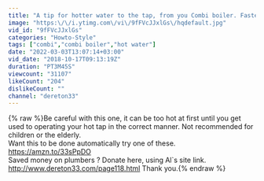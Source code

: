 ```yaml
---
title: "A tip for hotter water to the tap, from you Combi boiler. Faster delivery too."
image: "https:\/\/i.ytimg.com\/vi\/9fFVcJJxlGs\/hqdefault.jpg"
vid_id: "9fFVcJJxlGs"
categories: "Howto-Style"
tags: ["combi","combi boiler","hot water"]
date: "2022-03-03T13:07:14+03:00"
vid_date: "2018-10-17T09:13:19Z"
duration: "PT3M45S"
viewcount: "31107"
likeCount: "204"
dislikeCount: ""
channel: "dereton33"
---
```

{% raw %}Be careful with this one, it can be too hot at first until you get used to operating your hot tap in the correct manner. Not recommended for children or the elderly.<br />Want this to be done automatically try one of these. <a rel="nofollow" target="blank" href="https://amzn.to/33sPpDO">https://amzn.to/33sPpDO</a><br />Saved money on plumbers ? Donate here, using Al`s site link. <a rel="nofollow" target="blank" href="http://www.dereton33.com/page118.html">http://www.dereton33.com/page118.html</a> Thank you.{% endraw %}
